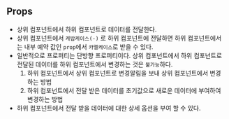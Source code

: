 ## Props

- 상위 컴포넌트에서 하위 컴포넌트로 데이터를 전달한다.
- 상위 컴포넌트에서 `케밥케이스(-)` 로 하위 컴포넌트에 전달하면 하위 컴포넌트에서는 내부 예약 값인 `prop`에서 `카멜케이스`로 받을 수 있다.
- 일반적으로 프로퍼티는 단방향 프로퍼티이다. 상위 컴포넌트에서 하위 컴포넌트로 전달된 데이터를 하위 컴포넌트에서 변경하는 것은 `불가능`하다.
  1. 하위 컴포넌트에서 상위 컴포넌트로 변경알림을 보내 상위 컴포넌트에서 변경하는 방법
  2. 하위 컴포넌트에서 전달 받은 데이터를 초기값으로 새로운 데이터에 부여하여 변경하는 방법
- 하위 컴포넌트에서 전달 받을 데이터에 대한 상세 옵션을 부여 할 수 있다.
